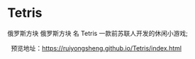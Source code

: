 # Tetris
  俄罗斯方块 俄罗斯方块 名 Tetris 一款前苏联人开发的休闲小游戏;
  
  
   预览地址：https://ruiyongsheng.github.io/Tetris/index.html
